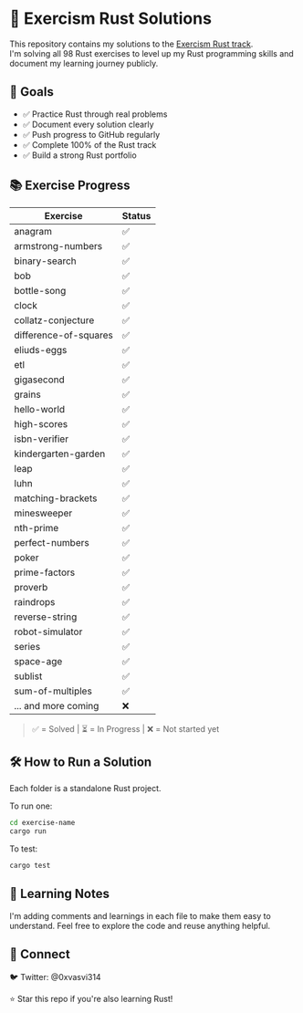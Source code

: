 # 🦀 Exercism Rust Solutions

This repository contains my solutions to the [Exercism Rust track](https://exercism.org/tracks/rust).  
I'm solving all 98 Rust exercises to level up my Rust programming skills and document my learning journey publicly.

## 🚀 Goals

- ✅ Practice Rust through real problems
- ✅ Document every solution clearly
- ✅ Push progress to GitHub regularly
- ✅ Complete 100% of the Rust track
- ✅ Build a strong Rust portfolio

## 📚 Exercise Progress

| Exercise              | Status |
| --------------------- | ------ |
| anagram               | ✅     |
| armstrong-numbers     | ✅     |
| binary-search         | ✅     |
| bob                   | ✅     |
| bottle-song           | ✅     |
| clock                 | ✅     |
| collatz-conjecture    | ✅     |
| difference-of-squares | ✅     |
| eliuds-eggs           | ✅     |
| etl                   | ✅     |
| gigasecond            | ✅     |
| grains                | ✅     |
| hello-world           | ✅     |
| high-scores           | ✅     |
| isbn-verifier         | ✅     |
| kindergarten-garden   | ✅     |
| leap                  | ✅     |
| luhn                  | ✅     |
| matching-brackets     | ✅     |
| minesweeper           | ✅     |
| nth-prime             | ✅     |
| perfect-numbers       | ✅     |
| poker                 | ✅     |
| prime-factors         | ✅     |
| proverb               | ✅     |
| raindrops             | ✅     |
| reverse-string        | ✅     |
| robot-simulator       | ✅     |
| series                | ✅     |
| space-age             | ✅     |
| sublist               | ✅     |
| sum-of-multiples      | ✅     |
| ... and more coming   | ❌     |

> ✅ = Solved | ⏳ = In Progress | ❌ = Not started yet

## 🛠️ How to Run a Solution

Each folder is a standalone Rust project.

To run one:

```bash
cd exercise-name
cargo run
```

To test:

```bash
cargo test
```

## 🧠 Learning Notes

I'm adding comments and learnings in each file to make them easy to understand.
Feel free to explore the code and reuse anything helpful.

## 👋 Connect

🐦 Twitter: @0xvasvi314

⭐️ Star this repo if you're also learning Rust!
